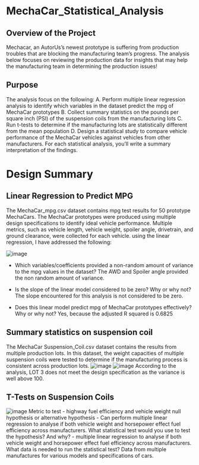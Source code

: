 # MechaCar_Statistical_Analysis
## Overview of the Project
Mechacar, an AutorUs’s newest prototype is suffering from production troubles that are blocking the manufacturing team’s progress. The analysis below focuses on reviewing the production data for insights that may help the manufacturing team in determining the production issues!

## Purpose
The analysis focus on the following:
A. Perform multiple linear regression analysis to identify which variables in the dataset predict the mpg of MechaCar prototypes
B. Collect summary statistics on the pounds per square inch (PSI) of the suspension coils from the manufacturing lots
C. Run t-tests to determine if the manufacturing lots are statistically different from the mean population
D. Design a statistical study to compare vehicle performance of the MechaCar vehicles against vehicles from other manufacturers. For each statistical analysis, you’ll write a summary interpretation of the findings.

# Design Summary
## Linear Regression to Predict MPG
The MechaCar_mpg.csv dataset contains mpg test results for 50 prototype MechaCars. The MechaCar prototypes were produced using multiple design specifications to identify ideal vehicle performance. Multiple metrics, such as vehicle length, vehicle weight, spoiler angle, drivetrain, and ground clearance, were collected for each vehicle. using the linear regression, I have addressed the following:

![image](https://user-images.githubusercontent.com/92557075/153796666-d2e6c74b-67b5-4128-95d0-c7ea6880168e.png)

* Which variables/coefficients provided a non-random amount of variance to the mpg values in the dataset?
The AWD and Spoiler angle provided the non random amount of variance.

* Is the slope of the linear model considered to be zero? Why or why not?
The slope encountered for this analysis is not considered to be zero.
* Does this linear model predict mpg of MechaCar prototypes effectively? Why or why not?
Yes, because the adjusted R squared is 0.6825

## Summary statistics on suspension coil
The MechaCar Suspension_Coil.csv dataset contains the results from multiple production lots. In this dataset, the weight capacities of multiple suspension coils were tested to determine if the manufacturing process is consistent across production lots. 
![image](https://user-images.githubusercontent.com/92557075/153797188-cde6f96a-ab21-4a41-a3e0-451321a4e51e.png)
![image](https://user-images.githubusercontent.com/92557075/153797198-78ab1ab3-badc-443a-9f8a-fd30b7de1732.png)
According to the analysis, LOT 3 does not meet the design specification as the variance is well above 100. 

## T-Tests on Suspension Coils
![image](https://user-images.githubusercontent.com/92557075/153797362-ce8d4422-7875-436a-bf44-837d9ad55bbe.png)
Metric to test - highway fuel efficiency and vehicle weight
null hypothesis or alternative hypothesis - Can perform multiple linear regression to analyse if both vehicle weight and horsepower effect fuel efficiency across manufacturers.
What statistical test would you use to test the hypothesis? And why? - multiple linear regression to analyse if both vehicle weight and horsepower effect fuel efficiency across manufacturers.
What data is needed to run the statistical test? Data from multiple manufactures for various models and specifications of cars. 
